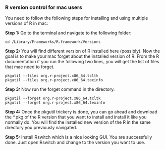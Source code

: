 
### R version control for mac users

You need to follow the following steps for installing and using multiple versions of R in mac:

**Step 1:** Go to the terminal and navigate to the following folder:
```
cd /Library/Frameworks/R.framework/Versions
```

**Step 2:** You will find different version of R installed here (possibly). Now the goal is to make your mac forget about the installed version of R. From the R documentation if you run the following two lines, you will get the list of files that mac need to forget.

```
pkgutil --files org.r-project.x86_64.tcltk
pkgutil --files org.r-project.x86_64.texinfo
```

**Step 3:** Now run the forget command in the directory.
```
pkgutil --forget org.r-project.x86_64.tcltk
pkgutil --forget org.r-project.x86_64.texinfo
```

**Step 4:** Once the pkgutil trickery is done, you can go ahead and download the *.pkg of the R version that you want to install and install it like you normally do. You will find the installed new version of the R in the same directory you previously navigated.

**Step 5:** Install Rswitch which is a nice looking GUI. You are successfully done. Just open Rswitch and change to the version you want to use.